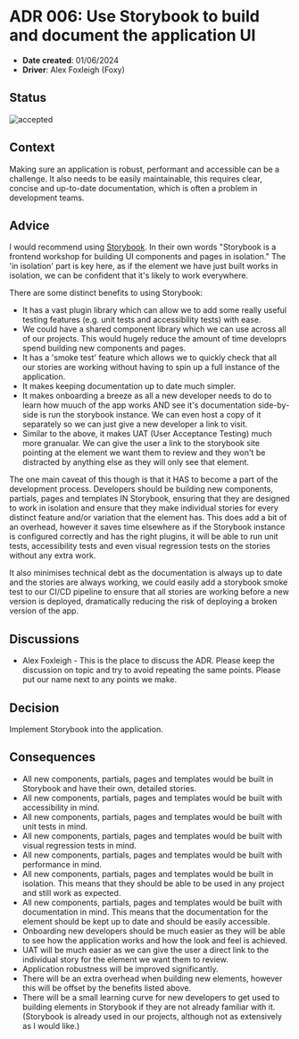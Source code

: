 # ADR 006: Use Storybook to build and document the application UI

- **Date created**: 01/06/2024
- **Driver**: Alex Foxleigh (Foxy)

## Status

![accepted]

## Context

Making sure an application is robust, performant and accessible can be a challenge.
It also needs to be easily maintainable, this requires clear, concise and up-to-date
documentation, which is often a problem in development teams.

## Advice

I would recommend using [Storybook](https://storybook.js.org/).
In their own words "Storybook is a frontend workshop for building UI components
and pages in isolation." The 'in isolation' part is key here, as if the element
we have just built works in isolation, we can be confident that it's likely to
work everywhere.

There are some distinct benefits to using Storybook:

- It has a vast plugin library which can allow we to add some really useful testing
  features (e.g. unit tests and accessibility tests) with ease.
- We could have a shared component library which we can use across all of our
  projects. This would hugely reduce the amount of time developrs spend building
  new components and pages.
- It has a 'smoke test' feature which allows we to quickly check that all our
  stories are working without having to spin up a full instance of the application.
- It makes keeping documentation up to date much simpler.
- It makes onboarding a breeze as all a new developer needs to do to learn how muuch
  of the app works AND see it's documentation side-by-side is run the storybook instance.
  We can even host a copy of it separately so we can just give a new developer a
  link to visit.
- Similar to the above, it makes UAT (User Acceptance Testing) much more granualar.
  We can give the user a link to the storybook site pointing at the element we
  want them to review and they won't be distracted by anything else as they will
  only see that element.

The one main caveat of this though is that it HAS to become a part of the development
process. Developers should be building new components, partials, pages and templates
IN Storybook, ensuring that they are designed to work in isolation and ensure that
they make individual stories for every distinct feature and/or variation that the
element has. This does add a bit of an overhead, however it saves time elsewhere
as if the Storybook instance is configured correctly and has the right plugins,
it will be able to run unit tests, accessibility tests and even visual regression
tests on the stories without any extra work.

It also minimises technical debt as the documentation is always up to date and the
stories are always working, we could easily add a storybook smoke test to our
CI/CD pipeline to ensure that all stories are working before a new version is deployed,
dramatically reducing the risk of deploying a broken version of the app.

## Discussions

- Alex Foxleigh - This is the place to discuss the ADR. Please keep the discussion
  on topic and try to avoid repeating the same points. Please put our name next to
  any points we make.

## Decision

Implement Storybook into the application.

## Consequences

- All new components, partials, pages and templates would be built in Storybook
  and have their own, detailed stories.
- All new components, partials, pages and templates would be built with
  accessibility in mind.
- All new components, partials, pages and templates would be built with unit
  tests in mind.
- All new components, partials, pages and templates would be built with visual
  regression tests in mind.
- All new components, partials, pages and templates would be built with performance
  in mind.
- All new components, partials, pages and templates would be built in isolation.
  This means that they should be able to be used in any project and still work
  as expected.
- All new components, partials, pages and templates would be built with documentation
  in mind. This means that the documentation for the element should be kept up
  to date and should be easily accessible.
- Onboarding new developers should be much easier as they will be able to see how
  the application works and how the look and feel is achieved.
- UAT will be much easier as we can give the user a direct link to the individual
  story for the element we want them to review.
- Application robustness will be improved significantly.
- There will be an extra overhead when building new elements, however this will
  be offset by the benefits listed above.
- There will be a small learning curve for new developers to get used to building elements
  in Storybook if they are not already familiar with it. (Storybook is already used in our
  projects, although not as extensively as I would like.)

[proposed]: https://img.shields.io/badge/Proposed-yellow?style=for-the-badge
[accepted]: https://img.shields.io/badge/Accepted-green?style=for-the-badge
[superceded]: https://img.shields.io/badge/Superceded-orange?style=for-the-badge
[rejected]: https://img.shields.io/badge/Rejected-red?style=for-the-badge
[deprecated]: https://img.shields.io/badge/Deprecated-grey?style=for-the-badge
